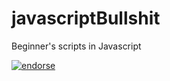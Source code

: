 javascriptBullshit
==================

Beginner's scripts in Javascript

[![endorse](https://api.coderwall.com/ivex/endorsecount.png)](https://coderwall.com/ivex)
